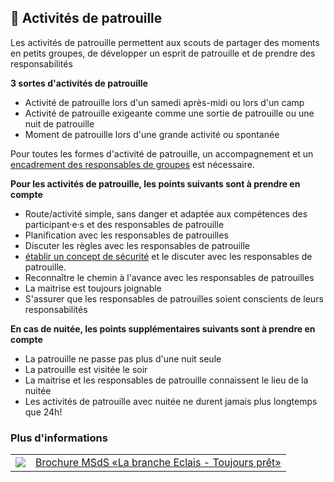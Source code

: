 🚩 Activités de patrouille
--------------------------
Les activités de patrouille permettent aux scouts de partager des moments en petits groupes, de développer un esprit de patrouille et de prendre des responsabilités

**3 sortes d'activités de patrouille**

- Activité de patrouille lors d'un samedi après-midi ou lors d'un camp
- Activité de patrouille exigeante comme une sortie de patrouille ou une nuit de patrouille
- Moment de patrouille lors d'une grande activité ou spontanée

Pour toutes les formes d'activité de patrouille, un accompagnement et un [encadrement des responsables de groupes](/fr/article/14) est nécessaire. 

**Pour les activités de patrouille, les points suivants sont à prendre en compte**

- Route/activité simple, sans danger et adaptée aux compétences des participant·e·s et des responsables de patrouille
- Planification avec les responsables de patrouilles
- Discuter les règles avec les responsables de patrouille
- [établir un concept de sécurité](/fr/article/08) et le discuter avec les responsables de patrouille.
- Reconnaître le chemin à l'avance avec les responsables de patrouilles
- La maitrise est toujours joignable
- S'assurer que les responsables de patrouilles soient conscients de leurs responsabilités 

**En cas de nuitée, les points supplémentaires suivants sont à prendre en compte**

- La patrouille ne passe pas plus d'une nuit seule
- La patrouille est visitée le soir
- La maitrise et les responsables de patrouille connaissent le lieu de la nuitée
- Les activités de patrouille avec nuitée ne durent jamais plus longtemps que 24h!

### Plus d'informations
| | |
|---|---|
| [![](images/piktos/6_Stufen.png)][1] | [Brochure MSdS «La branche Eclais - Toujours prêt»][1] |

[1]: https://issuu.com/pbs-msds-mss/docs/2134.01.fr_cudesch_pfadistufenbrosc